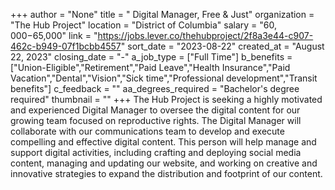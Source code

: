 +++
author = "None"
title = " Digital Manager, Free & Just"
organization = "The Hub Project"
location = "District of Columbia"
salary = "$60,000-$65,000"
link = "https://jobs.lever.co/thehubproject/2f8a3e44-c907-462c-b949-07f1bcbb4557"
sort_date = "2023-08-22"
created_at = "August 22, 2023"
closing_date = "-"
a_job_type = ["Full Time"]
b_benefits = ["Union-Eligible","Retirement","Paid Leave","Health Insurance","Paid Vacation","Dental","Vision","Sick time","Professional development","Transit benefits"]
c_feedback = ""
aa_degrees_required = "Bachelor's degree required"
thumbnail = ""
+++
The Hub Project is seeking a highly motivated and experienced Digital Manager to oversee the digital content for our growing team focused on reproductive rights. The Digital Manager will collaborate with our communications team to develop and execute compelling and effective digital content. This person will help manage and support digital activities, including crafting and deploying social media content, managing and updating our website, and working on creative and innovative strategies to expand the distribution and footprint of our content.